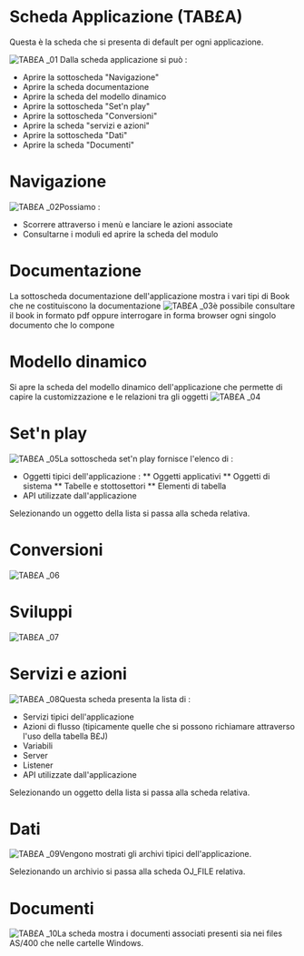 # Scheda Applicazione (TAB£A)
Questa è la scheda che si presenta di default per ogni applicazione.

![TAB£A _01](http://localhost:3000/immagini/MBDOC_SCH-TAB£A/TABXA%20_01.png)
Dalla scheda applicazione si può : 
 * Aprire la sottoscheda "Navigazione"
 * Aprire la scheda documentazione
 * Aprire la scheda del modello dinamico
 * Aprire la sottoscheda "Set'n play"
 * Aprire la sottoscheda "Conversioni"
 * Aprire la scheda "servizi e azioni"
 * Aprire la sottoscheda "Dati"
 * Aprire la scheda "Documenti"

# Navigazione
![TAB£A _02](http://localhost:3000/immagini/MBDOC_SCH-TAB£A/TABXA%20_02.png)Possiamo : 
 * Scorrere attraverso i menù e lanciare le azioni associate
 * Consultarne i moduli ed aprire la scheda del modulo

# Documentazione
La sottoscheda documentazione dell'applicazione mostra i vari tipi di Book che ne costituiscono la documentazione
![TAB£A _03](http://localhost:3000/immagini/MBDOC_SCH-TAB£A/TABXA%20_03.png)è possibile consultare il book in formato pdf oppure interrogare in forma browser ogni singolo documento che lo compone

# Modello dinamico
Si apre la scheda del modello dinamico dell'applicazione che permette di capire la customizzazione e le relazioni tra gli oggetti
![TAB£A _04](http://localhost:3000/immagini/MBDOC_SCH-TAB£A/TABXA%20_04.png)
# Set'n play
![TAB£A _05](http://localhost:3000/immagini/MBDOC_SCH-TAB£A/TABXA%20_05.png)La sottoscheda set'n play fornisce l'elenco di : 
 * Oggetti tipici dell'applicazione : 
 ** Oggetti applicativi
 ** Oggetti di sistema
 ** Tabelle e stottosettori
 ** Elementi di tabella
 * API utilizzate dall'applicazione

Selezionando un oggetto della lista si passa alla scheda relativa.

# Conversioni
![TAB£A _06](http://localhost:3000/immagini/MBDOC_SCH-TAB£A/TABXA%20_06.png)
# Sviluppi
![TAB£A _07](http://localhost:3000/immagini/MBDOC_SCH-TAB£A/TABXA%20_07.png)
# Servizi e azioni
![TAB£A _08](http://localhost:3000/immagini/MBDOC_SCH-TAB£A/TABXA%20_08.png)Questa scheda presenta la lista di : 
 * Servizi tipici dell'applicazione
 * Azioni di flusso (tipicamente quelle che si possono richiamare attraverso l'uso della tabella B£J)
 * Variabili
 * Server
 * Listener
 * API utilizzate dall'applicazione

Selezionando un oggetto della lista si passa alla scheda relativa.

# Dati
![TAB£A _09](http://localhost:3000/immagini/MBDOC_SCH-TAB£A/TABXA%20_09.png)Vengono mostrati gli archivi tipici dell'applicazione.

Selezionando un archivio si passa alla scheda OJ_FILE relativa.

# Documenti
![TAB£A _10](http://localhost:3000/immagini/MBDOC_SCH-TAB£A/TABXA%20_10.png)La scheda mostra i documenti associati presenti sia nei files AS/400 che nelle cartelle Windows.
